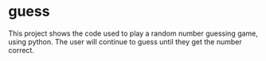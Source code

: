 # guess

This project shows the code used to play a random number guessing game, using python. The user will continue to guess until they get the number correct. 
